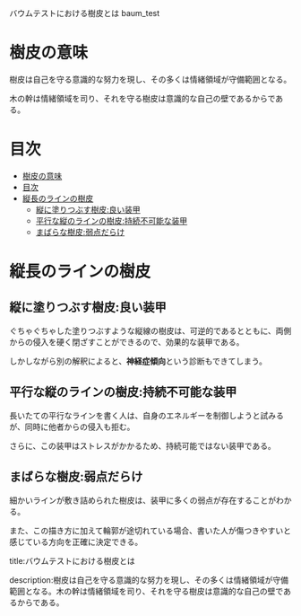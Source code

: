 バウムテストにおける樹皮とは
baum_test



# 樹皮の意味

樹皮は自己を守る意識的な努力を現し、その多くは情緒領域が守備範囲となる。

木の幹は情緒領域を司り、それを守る樹皮は意識的な自己の壁であるからである。

# 目次

- [樹皮の意味](#樹皮の意味)
- [目次](#目次)
- [縦長のラインの樹皮](#縦長のラインの樹皮)
  - [縦に塗りつぶす樹皮:良い装甲](#縦に塗りつぶす樹皮良い装甲)
  - [平行な縦のラインの樹皮:持続不可能な装甲](#平行な縦のラインの樹皮持続不可能な装甲)
  - [まばらな樹皮:弱点だらけ](#まばらな樹皮弱点だらけ)



# 縦長のラインの樹皮


## 縦に塗りつぶす樹皮:良い装甲

ぐちゃぐちゃした塗りつぶすような縦線の樹皮は、可逆的であるとともに、両側からの侵入を硬く閉ざすことができるので、効果的な装甲である。


しかしながら別の解釈によると、**神経症傾向**という診断もできてしまう。



## 平行な縦のラインの樹皮:持続不可能な装甲


長いたての平行なラインを書く人は、自身のエネルギーを制御しようと試みるが、同時に他者からの侵入も拒む。

さらに、この装甲はストレスがかかるため、持続可能ではない装甲である。



## まばらな樹皮:弱点だらけ

細かいラインが敷き詰められた樹皮は、装甲に多くの弱点が存在することがわかる。

また、この描き方に加えて輪郭が途切れている場合、書いた人が傷つきやすいと感じている方向を正確に決定できる。



title:バウムテストにおける樹皮とは

description:樹皮は自己を守る意識的な努力を現し、その多くは情緒領域が守備範囲となる。木の幹は情緒領域を司り、それを守る樹皮は意識的な自己の壁であるからである。




